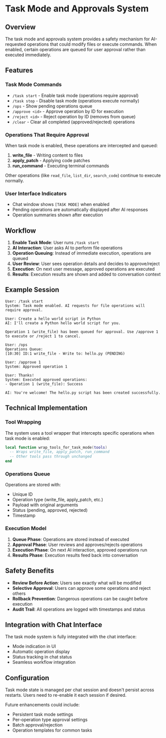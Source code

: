 # Task Mode and Approvals System

## Overview

The task mode and approvals system provides a safety mechanism for AI-requested operations that could modify files or execute commands. When enabled, certain operations are queued for user approval rather than executed immediately.

## Features

### Task Mode Commands

- `/task start` - Enable task mode (operations require approval)
- `/task stop` - Disable task mode (operations execute normally)
- `/ops` - Show pending operations queue
- `/approve <id>` - Approve operation by ID for execution
- `/reject <id>` - Reject operation by ID (removes from queue)
- `/clear` - Clear all completed (approved/rejected) operations

### Operations That Require Approval

When task mode is enabled, these operations are intercepted and queued:

1. **write_file** - Writing content to files
2. **apply_patch** - Applying code patches
3. **run_command** - Executing terminal commands

Other operations (like `read_file`, `list_dir`, `search_code`) continue to execute normally.

### User Interface Indicators

- Chat window shows `[TASK MODE]` when enabled
- Pending operations are automatically displayed after AI responses
- Operation summaries shown after execution

## Workflow

1. **Enable Task Mode**: User runs `/task start`
2. **AI Interaction**: User asks AI to perform file operations
3. **Operation Queuing**: Instead of immediate execution, operations are queued
4. **User Review**: User sees operation details and decides to approve/reject
5. **Execution**: On next user message, approved operations are executed
6. **Results**: Execution results are shown and added to conversation context

## Example Session

```
User: /task start
System: Task mode enabled. AI requests for file operations will require approval.

User: Create a hello world script in Python
AI: I'll create a Python hello world script for you.

Operation 1 (write_file) has been queued for approval. Use /approve 1 to execute or /reject 1 to cancel.

User: /ops
Operations Queue:
[10:30] ID:1 write_file - Write to: hello.py (PENDING)

User: /approve 1
System: Approved operation 1

User: Thanks!
System: Executed approved operations:
- Operation 1 (write_file): Success

AI: You're welcome! The hello.py script has been created successfully.
```

## Technical Implementation

### Tool Wrapping

The system uses a tool wrapper that intercepts specific operations when task mode is enabled:

```lua
local function wrap_tools_for_task_mode(tools)
  -- Wraps write_file, apply_patch, run_command
  -- Other tools pass through unchanged
end
```

### Operations Queue

Operations are stored with:
- Unique ID
- Operation type (write_file, apply_patch, etc.)
- Payload with original arguments
- Status (pending, approved, rejected)
- Timestamp

### Execution Model

1. **Queue Phase**: Operations are stored instead of executed
2. **Approval Phase**: User reviews and approves/rejects operations
3. **Execution Phase**: On next AI interaction, approved operations run
4. **Results Phase**: Execution results feed back into conversation

## Safety Benefits

- **Review Before Action**: Users see exactly what will be modified
- **Selective Approval**: Users can approve some operations and reject others
- **Rollback Prevention**: Dangerous operations can be caught before execution
- **Audit Trail**: All operations are logged with timestamps and status

## Integration with Chat Interface

The task mode system is fully integrated with the chat interface:

- Mode indication in UI
- Automatic operation display
- Status tracking in chat status
- Seamless workflow integration

## Configuration

Task mode state is managed per chat session and doesn't persist across restarts. Users need to re-enable it each session if desired.

Future enhancements could include:
- Persistent task mode settings
- Per-operation type approval settings
- Batch approval/rejection
- Operation templates for common tasks
